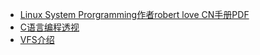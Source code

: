 - [Linux System Prorgramming作者robert love CN手册PDF](https://shukai.oss-cn-hangzhou.aliyuncs.com/file/linux/Linux%E7%B3%BB%E7%BB%9F%E7%BC%96%E7%A8%8B%28%E4%B8%AD%E6%96%87%E7%89%88%29.pdf)
- [C语言编程透视](https://tinylab.gitbooks.io/cbook/content/zh/preface/01-chapter1.html)
- [VFS介绍](https://opensource.com/article/19/3/virtual-filesystems-linux)
